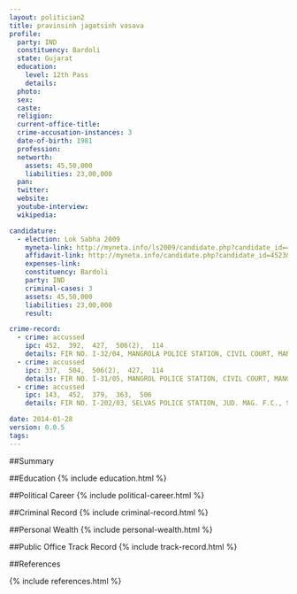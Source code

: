 ```yaml
---
layout: politician2
title: pravinsinh jagatsinh vasava
profile: 
  party: IND
  constituency: Bardoli
  state: Gujarat
  education: 
    level: 12th Pass
    details: 
  photo: 
  sex: 
  caste: 
  religion: 
  current-office-title: 
  crime-accusation-instances: 3
  date-of-birth: 1981
  profession: 
  networth: 
    assets: 45,50,000
    liabilities: 23,00,000
  pan: 
  twitter: 
  website: 
  youtube-interview: 
  wikipedia: 

candidature: 
  - election: Lok Sabha 2009
    myneta-link: http://myneta.info/ls2009/candidate.php?candidate_id=4523
    affidavit-link: http://myneta.info/candidate.php?candidate_id=4523&scan=original
    expenses-link: 
    constituency: Bardoli 
    party: IND
    criminal-cases: 3
    assets: 45,50,000
    liabilities: 23,00,000
    result:  

crime-record: 
  - crime: accussed
    ipc: 452,  392,  427,  506(2),  114
    details: FIR NO. I-32/04, MANGROLA POLICE STATION, CIVIL COURT, MANGROL 
  - crime: accussed
    ipc: 337,  504,  506(2),  427,  114
    details: FIR NO. I-31/05, MANGROL POLICE STATION, CIVIL COURT, MANGROL. CASE NO.703/05 
  - crime: accussed
    ipc: 143,  452,  379,  363,  506
    details: FIR NO. I-202/03, SELVAS POLICE STATION, JUD. MAG. F.C., SELVAS COURT 

date: 2014-01-28
version: 0.0.5
tags: 
---
```

##Summary


##Education
{% include education.html %}


##Political Career
{% include political-career.html %}


##Criminal Record
{% include criminal-record.html %}


##Personal Wealth
{% include personal-wealth.html %}


##Public Office Track Record
{% include track-record.html %}


##References


{% include references.html %}